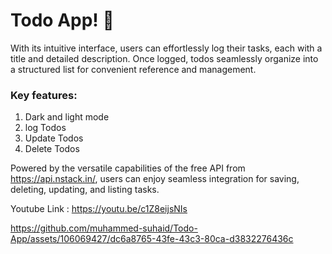# Todo App! 📝 

With its intuitive interface, users can effortlessly log their tasks, each with a title and detailed description. Once logged, todos seamlessly organize into a structured list for convenient reference and management.

### Key features: 

1. Dark and light mode
2. log Todos
3. Update Todos
4. Delete Todos

Powered by the versatile capabilities of the free API from https://api.nstack.in/, users can enjoy seamless integration for saving, deleting, updating, and listing tasks. 

Youtube Link : https://youtu.be/c1Z8eijsNIs

https://github.com/muhammed-suhaid/Todo-App/assets/106069427/dc6a8765-43fe-43c3-80ca-d3832276436c
